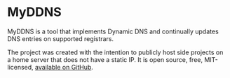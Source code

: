 # MyDDNS

MyDDNS is a tool that implements Dynamic DNS and continually updates DNS entries on supported registrars.

The project was created with the intention to publicly host side projects on a home server that does not have a static IP. It is open source, free, MIT-licensed, [available on GitHub](https://github.com/graduenz/my-ddns/).
